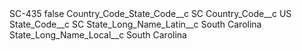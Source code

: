 <?xml version="1.0" encoding="UTF-8"?>
<CustomMetadata xmlns="http://soap.sforce.com/2006/04/metadata" xmlns:xsi="http://www.w3.org/2001/XMLSchema-instance" xmlns:xsd="http://www.w3.org/2001/XMLSchema">
    <label>SC-435</label>
    <protected>false</protected>
    <values>
        <field>Country_Code_State_Code__c</field>
        <value xsi:type="xsd:string">SC</value>
    </values>
    <values>
        <field>Country_Code__c</field>
        <value xsi:type="xsd:string">US</value>
    </values>
    <values>
        <field>State_Code__c</field>
        <value xsi:type="xsd:string">SC</value>
    </values>
    <values>
        <field>State_Long_Name_Latin__c</field>
        <value xsi:type="xsd:string">South Carolina</value>
    </values>
    <values>
        <field>State_Long_Name_Local__c</field>
        <value xsi:type="xsd:string">South Carolina</value>
    </values>
</CustomMetadata>
